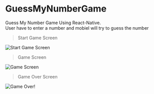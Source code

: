 # GuessMyNumberGame
Guess My Number Game Using React-Native.  
User have to enter a number and mobiel will try to guess the number  
> Start Game Screen

![Start Game Screen](https://github.com/Rahul5798/GuessMyNumberGame/assets/63693793/2bc50e45-8804-49be-ae82-a76f51f7d8e4)  

> Game Screen

![Game Screen](https://github.com/Rahul5798/GuessMyNumberGame/assets/63693793/69d6a8ab-74e8-403d-a919-8e582184d55e)


> Game Over Screen

![Game Over!](https://github.com/Rahul5798/GuessMyNumberGame/assets/63693793/65bfb4e4-9bc2-4b80-a03f-60482da25fb4)

  

